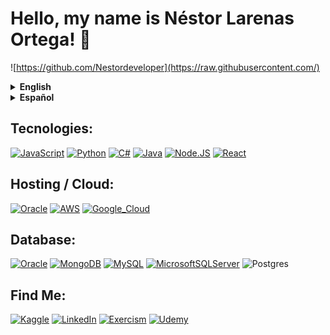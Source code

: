 # Hello, my name is Néstor Larenas Ortega! 👋

![https://github.com/Nestordeveloper](https://raw.githubusercontent.com/)

<details>
<summary><strong>English</strong></summary>

I hold a degree in Computer Engineering and have 3 years of experience in the field.
</br>
In 2018, I started my journey in the field of computer science to pursue my passion for technology. In the subsequent years, I continuously immersed myself in programming and data-related topics. These two areas are the most thrilling aspects of technology for me, given the significant impact they have on individuals, startups, and businesses.
</br>
From 2020 to 2021, I worked for a logistics company, where I undertook various technology and data-related implementations. I developed a website that met the company's requirements and generated data reports based on the industry.
</br>
In 2022, I completed my internship at another multinational logistics company. During this period, I focused on automation tasks, data reporting based on the company's ERP system, and implementing different solutions to enhance the ERP's information delivery to the company.
</br>
In the middle of the same year, I joined a financial consulting company as a Scrum Master. In this role, I managed and guided the development team to achieve the assigned objectives. Additionally, I served as a Scrum trainer for the team and facilitated the integration of Agile methodologies within the company.
</br>
In 2023, I completed my professional internship at the prestigious Central Bank of Chile. I was involved in various tasks, including developing different reports, automating tasks, and implementing integrations to manage the procurement department and accounting management. I also made modifications based on the requirements specified by different departments and the general management.
</br>
Currently, I am continually enhancing my skills in web development and data science. Moreover, I am focused on a new project where I aim to integrate machine learning and artificial intelligence.
</br>
<strong>"Those who can imagine anything, can create the impossible." - Alan Turing</strong>

</details>
</details>

<details>
<summary><strong>Español</strong></summary>

Soy titulado de Ingeniería Informática con 3 años de experiencia en el rubro.
</br>
En 2018 ingrese a la carrera de informática para aprender sobre mi pasión que es la tecnología, en los años posteriores estuve constantemente aprendiendo sobre la programación y datos. Estas dos áreas son para mi, lo más apasionante de la tecnología y el gran aporte que hoy en día representan para personas, emprendimientos y empresas es significativo.
</br>
En el año 2020 al 2021 ingrese a trabajar en una empresa de logistica realizando diferentes implementaciones de técnología y datos, como es una página web correspondiente a los requisitos de la empresa y reportería de datos en base al rubro.
</br>
En el año 2022 realice mi practica laboral en otra empresa de logistica multinacional, por la cual estuve enfocado en tareas de automatización, tareas de elaboración de reportería de datos en base al ERP de la empresa, y implementación de diferentes soluciones para la facilitación de información que le entrega el ERP a la empresa.
</br>
A mediados del mismo año ingrese a trabajar para una empresa de consultoría financiera en la cual me desempeñe como Scrum Master gestionando y orientando al equipo de desarrollo en base al objetivo que se nos había entregado, ademas de esto desempeñarme como trainer de Scrum para el equipo y facilitar la integración de esta metodología ágil en la empresa.
</br>
En el año 2023 realice mi practica profesional en el prestigioso Banco Central de Chile, realice diferentes tareas que van desde el desarrollo de diferentes reportes, automatización de tareas y aplicación de diferentes integraciones para la administración del departamento de adquisiciones y para la gerencia de gestión contable. Ademas de esto realizar modificaciones en base a los requisitos solicitados de las diferentes gerencias y gerencia general.
</br>
Actualmente me encuentro constantemente especializando mis habilidades de programación web, y ciencia de datos. Ademas de esto, mi enfoque personal esta en un nuevo proyecto en que busco integrar machine learning e inteligencia artificial.
</br>
<strong>"Los que pueden imaginar cualquier cosa, pueden crear lo imposible".</strong> <em> - Alan Turing </em>

</details>

## Tecnologies:

[![JavaScript](https://img.shields.io/badge/JavaScript-F7DF1E?style=for-the-badge&logo=javascript&logoColor=white&labelColor=101010)]()
[![Python](https://img.shields.io/badge/Python-yellow?style=for-the-badge&logo=python&logoColor=white&labelColor=101010)]()
[![C#](https://img.shields.io/badge/c%23-%23239120.svg?style=for-the-badge&logo=c-sharp&logoColor=white)]()
[![Java](https://img.shields.io/badge/Java-007396?style=for-the-badge&logo=java&logoColor=white&labelColor=101010)]()
[![Node.JS](https://img.shields.io/badge/Node.JS-339933?style=for-the-badge&logo=node.js&logoColor=white&labelColor=101010)]()
[![React](https://img.shields.io/badge/react-%2320232a.svg?style=for-the-badge&logo=react&logoColor=%2361DAFB)]()

## Hosting / Cloud:

[![Oracle](https://img.shields.io/badge/Oracle-F80000?style=for-the-badge&logo=oracle&logoColor=white)]()
[![AWS](https://img.shields.io/badge/AWS-232F3E?style=for-the-badge&logo=amazon-aws&logoColor=white&labelColor=101010)]()
[![Google_Cloud](https://img.shields.io/badge/Google_Cloud-4285F4?style=for-the-badge&logo=googlecloud&logoColor=white&labelColor=101010)]()

## Database:

[![Oracle](https://img.shields.io/badge/Oracle-F80000?style=for-the-badge&logo=oracle&logoColor=white)]()
[![MongoDB](https://img.shields.io/badge/MongoDB-47A248?style=for-the-badge&logo=mongodb&logoColor=white&labelColor=101010)]()
[![MySQL](https://img.shields.io/badge/MySQL-4479A1?style=for-the-badge&logo=mysql&logoColor=white&labelColor=101010)]()
[![MicrosoftSQLServer](https://img.shields.io/badge/Microsoft%20SQL%20Server-CC2927?style=for-the-badge&logo=microsoft%20sql%20server&logoColor=white)]()
![Postgres](https://img.shields.io/badge/postgres-%23316192.svg?style=for-the-badge&logo=postgresql&logoColor=white)

## Find Me:

[![Kaggle](https://img.shields.io/badge/Kaggle-035a7d?style=for-the-badge&logo=kaggle&logoColor=white)](https://www.kaggle.com/nestorlarenas)
[![LinkedIn](https://img.shields.io/badge/linkedin-%230077B5.svg?style=for-the-badge&logo=linkedin&logoColor=white)](https://www.linkedin.com/in/n%C3%A9stor-ignacio-larenas-ortega-fsdev/)
[![Exercism](https://img.shields.io/badge/Exercism-009CAB?style=for-the-badge&logo=exercism&logoColor=white)]()
[![Udemy](https://img.shields.io/badge/Udemy-A435F0?style=for-the-badge&logo=Udemy&logoColor=white)]()
